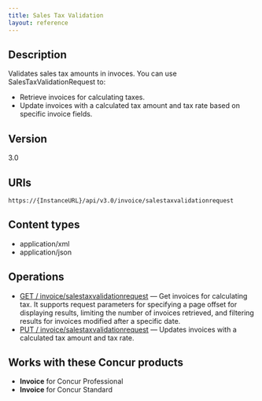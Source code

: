 ```yaml
---
title: Sales Tax Validation 
layout: reference
---
```





##  Description

Validates sales tax amounts in invoces. You can use SalesTaxValidationRequest to:

* Retrieve invoices for calculating taxes.
* Update invoices with a calculated tax amount and tax rate based on specific invoice fields.

##  Version

3.0

##  URIs

`https://{InstanceURL}/api/v3.0/invoice/salestaxvalidationrequest`

##  Content types

* application/xml
* application/json

##  Operations
* [GET / invoice/salestaxvalidationrequest][1] — Get invoices for calculating tax. It supports request parameters for specifying a page offset for displaying results, limiting the number of invoices retrieved, and filtering results for invoices modified after a specific date.
* [PUT / invoice/salestaxvalidationrequest][2] — Updates invoices with a calculated tax amount and tax rate.

##  Works with these Concur products
* **Invoice** for Concur Professional
* **Invoice** for Concur Standard


[1]: https://www.concursolutions.com/api/docs/index.html#!/SalesTaxValidationRequest/Get_offset_limit_modifiedafter_get_0
[2]: https://www.concursolutions.com/api/docs/index.html#!/SalesTaxValidationRequest/Put_invoice_put_1
